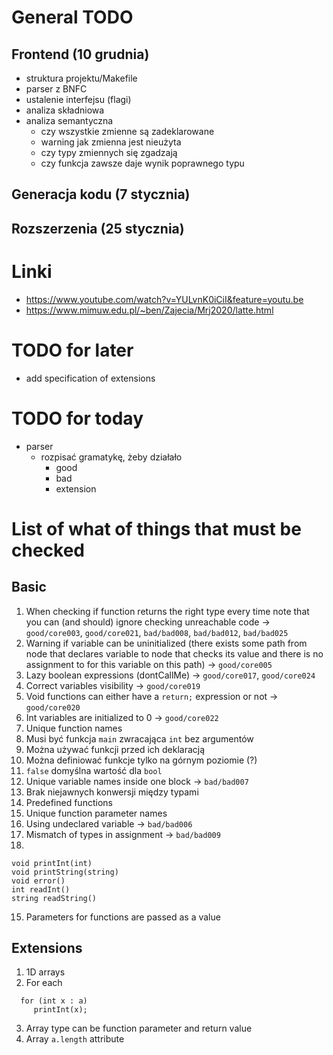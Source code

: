 # General TODO
## Frontend (10 grudnia)
- struktura projektu/Makefile
- parser z BNFC
- ustalenie interfejsu (flagi)
- analiza składniowa
- analiza semantyczna
	- czy wszystkie zmienne są zadeklarowane
	- warning jak zmienna jest nieużyta
	- czy typy zmiennych się zgadzają 
	- czy funkcja zawsze daje wynik poprawnego typu

## Generacja kodu (7 stycznia)

## Rozszerzenia (25 stycznia)

# Linki
- https://www.youtube.com/watch?v=YULvnK0iCiI&feature=youtu.be
- https://www.mimuw.edu.pl/~ben/Zajecia/Mrj2020/latte.html

# TODO for later
- add specification of extensions

# TODO for today
- parser
	- rozpisać gramatykę, żeby działało
		- good
		- bad
		- extension


# List of what of things that must be checked
## Basic
1. When checking if function returns the right type every time note that you can (and should) ignore checking unreachable code -> `good/core003`, `good/core021`, `bad/bad008`, `bad/bad012`, `bad/bad025`
2. Warning if variable can be uninitialized (there exists some path from node that declares variable to node that checks its value and there is no assignment to for this variable on this path) -> `good/core005`
3. Lazy boolean expressions (dontCallMe) -> `good/core017`, `good/core024`
4. Correct variables visibility -> `good/core019` 
5. Void functions can either have a `return;` expression or not -> `good/core020`
6. Int variables are initialized to 0 -> `good/core022`
7. Unique function names
8. Musi być funkcja `main` zwracająca `int` bez argumentów
9. Można używać funkcji przed ich deklaracją
10. Można definiować funkcje tylko na górnym poziomie (?)
11. `false` domyślna wartość dla `bool`
12. Unique variable names inside one block -> `bad/bad007`
13. Brak niejawnych konwersji między typami
14. Predefined functions
15. Unique function parameter names
16. Using undeclared variable -> `bad/bad006`
17. Mismatch of types in assignment -> `bad/bad009`
18. 


```
void printInt(int)
void printString(string)
void error()
int readInt()
string readString()
```
15. Parameters for functions are passed as a value

## Extensions
1. 1D arrays
2. For each
```
  for (int x : a)
     printInt(x);
```	 
3. Array type can be function parameter and return value
4. Array `a.length` attribute